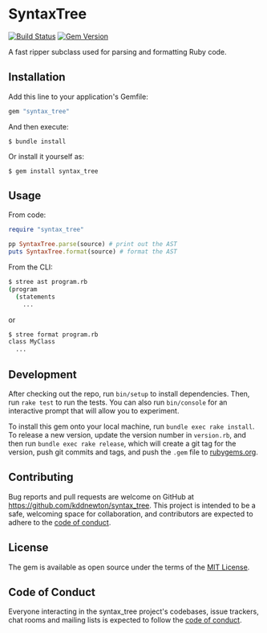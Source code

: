 # SyntaxTree

[![Build Status](https://github.com/kddnewton/syntax_tree/workflows/Main/badge.svg)](https://github.com/kddnewton/syntax_tree/actions)
[![Gem Version](https://img.shields.io/gem/v/syntax_tree.svg)](https://rubygems.org/gems/syntax_tree)

A fast ripper subclass used for parsing and formatting Ruby code.

## Installation

Add this line to your application's Gemfile:

```ruby
gem "syntax_tree"
```

And then execute:

    $ bundle install

Or install it yourself as:

    $ gem install syntax_tree

## Usage

From code:

```ruby
require "syntax_tree"

pp SyntaxTree.parse(source) # print out the AST
puts SyntaxTree.format(source) # format the AST
```

From the CLI:

```sh
$ stree ast program.rb
(program
  (statements
    ...
```

or

```sh
$ stree format program.rb
class MyClass
  ...
```

## Development

After checking out the repo, run `bin/setup` to install dependencies. Then, run `rake test` to run the tests. You can also run `bin/console` for an interactive prompt that will allow you to experiment.

To install this gem onto your local machine, run `bundle exec rake install`. To release a new version, update the version number in `version.rb`, and then run `bundle exec rake release`, which will create a git tag for the version, push git commits and tags, and push the `.gem` file to [rubygems.org](https://rubygems.org).

## Contributing

Bug reports and pull requests are welcome on GitHub at https://github.com/kddnewton/syntax_tree. This project is intended to be a safe, welcoming space for collaboration, and contributors are expected to adhere to the [code of conduct](https://github.com/kddnewton/syntax_tree/blob/main/CODE_OF_CONDUCT.md).

## License

The gem is available as open source under the terms of the [MIT License](https://opensource.org/licenses/MIT).

## Code of Conduct

Everyone interacting in the syntax_tree project's codebases, issue trackers, chat rooms and mailing lists is expected to follow the [code of conduct](https://github.com/kddnewton/syntax_tree/blob/main/CODE_OF_CONDUCT.md).
